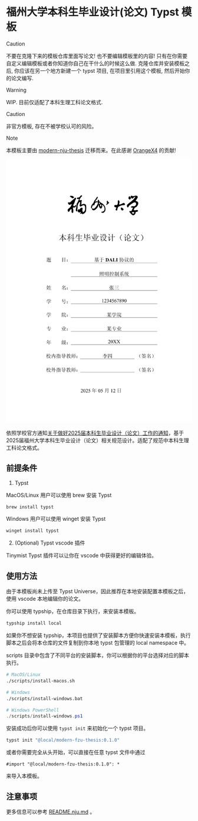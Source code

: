 # 福州大学本科生毕业设计(论文) Typst 模板



>[!CAUTION]
> 不要在克隆下来的模板仓库里面写论文! 也不要编辑模板里的内容! 只有在你需要自定义编辑模板或者你知道你自己在干什么的时候这么做. 克隆仓库并安装模板之后, 你应该在另一个地方新建一个 typst 项目, 在项目里引用这个模板, 然后开始你的论文编写.

>[!WARNING]
> WIP. 目前仅适配了本科生理工科论文格式.

>[!CAUTION]
> 非官方模板, 存在不被学校认可的风险。

>[!NOTE]
>本模板主要由 [modern-nju-thesis](https://github.com/nju-lug/modern-nju-thesis) 迁移而来。在此感谢 [OrangeX4](https://github.com/OrangeX4) 的贡献!

![模板封面](./thumbnail.png)

依照学校官方通知[关于做好2025届本科生毕业设计（论文）工作的通知](https://jwch.fzu.edu.cn/content.jsp?urltype=news.NewsContentUrl&wbtreeid=1039&wbnewsid=13791)，基于2025届福州大学本科生毕业设计（论文）相关规范设计。适配了规范中本科生理工科论文格式。


## 前提条件

1. Typst

MacOS/Linux 用户可以使用 brew 安装 Typst

```bash
brew install typst
```

Windows 用户可以使用 winget 安装 Typst

```powershell
winget install typst
```

2. (Optional) Typst vscode 插件

Tinymist Typst 插件可以让你在 vscode 中获得更好的编辑体验。



## 使用方法

由于本模板尚未上传至 Typst Universe，因此推荐在本地安装配置本模板之后，使用 vscode 本地编辑你的论文。

你可以使用 typship，在仓库目录下执行，来安装本模板。

```bash
typship install local
```

如果你不想安装 typship，本项目也提供了安装脚本方便你快速安装本模板，执行脚本之后会将本仓库的文件复制到你本地 typst 包管理的 local namespace 中。

scripts 目录中包含了不同平台的安装脚本，你可以根据你的平台选择对应的脚本执行。

```bash
# MacOS/Linux
./scripts/install-macos.sh
```

```bash
# Windows
./scripts/install-windows.bat
```

```powershell
# Windows PowerShell
./scripts/install-windows.ps1
```

安装成功后你可以使用 `typst init` 来初始化一个 typst 项目。

```bash
typst init "@local/modern-fzu-thesis:0.1.0"
```

或者你需要完全从头开始，可以直接在任意 typst 文件中通过

```typst
#import "@local/modern-fzu-thesis:0.1.0": *
```

来导入本模板。

## 注意事项

更多信息可以参考 [README.nju.md](./README.nju.md) 。